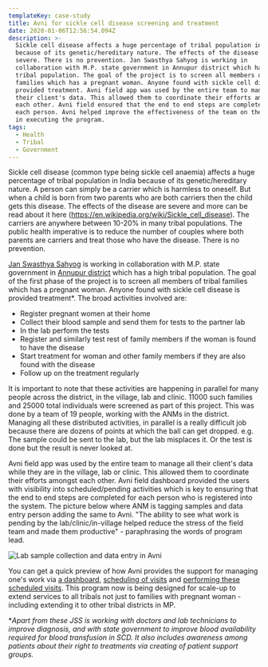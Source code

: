 ```yaml
---
templateKey: case-study
title: Avni for sickle cell disease screening and treatment
date: 2020-01-06T12:56:54.094Z
description: >-
  Sickle cell disease affects a huge percentage of tribal population in India
  because of its genetic/hereditary nature. The effects of the disease are
  severe. There is no prevention. Jan Swasthya Sahyog is working in
  collaboration with M.P. state government in Annupur district which has a high
  tribal population. The goal of the project is to screen all members of tribal
  families which has a pregnant woman. Anyone found with sickle cell disease is
  provided treatment. Avni field app was used by the entire team to manage all
  their client's data. This allowed them to coordinate their efforts amongst
  each other. Avni field ensured that the end to end steps are completed for
  each person. Avni helped improve the effectiveness of the team on the ground
  in executing the program.
tags:
  - Health
  - Tribal
  - Government
---
```

Sickle cell disease (common type being sickle cell anaemia) affects a huge percentage of tribal population in India because of its genetic/hereditary nature. A person can simply be a carrier which is harmless to oneself. But when a child is born from two parents who are both carriers then the child gets this disease. The effects of the disease are severe and more can be read about it here (https://en.wikipedia.org/wiki/Sickle_cell_disease). The carriers are anywhere between 10-20% in many tribal populations. The public health imperative is to reduce the number of couples where both parents are carriers and treat those who have the disease. There is no prevention.

[Jan Swasthya Sahyog](http://jssbilaspur.org/) is working in collaboration with M.P. state government in [Annupur district](https://en.wikipedia.org/wiki/Anuppur_district) which has a high tribal population. The goal of the first phase of the project is to screen all members of tribal families which has a pregnant woman. Anyone found with sickle cell disease is provided treatment*. The broad activities involved are:

* Register pregnant women at their home
* Collect their blood sample and send them for tests to the partner lab
* In the lab perform the tests
* Register and similarly test rest of family members if the woman is found to have the disease
* Start treatment for woman and other family members if they are also found with the disease
* Follow up on the treatment regularly

It is important to note that these activities are happening in parallel for many people across the district, in the village, lab and clinic. 11000 such families and 25000 total individuals were screened as part of this project. This was done by a team of 19 people, working with the ANMs in the district. Managing all these distributed activities, in parallel is a really difficult job because there are dozens of points at which the ball can get dropped. e.g. The sample could be sent to the lab, but the lab misplaces it. Or the test is done but the result is never looked at.

Avni field app was used by the entire team to manage all their client's data while they are in the village, lab or clinic. This allowed them to coordinate their efforts amongst each other. Avni field dashboard provided the users with visibility into scheduled/pending activities which is key to ensuring that the end to end steps are completed for each person who is registered into the system. The picture below where ANM is tagging samples and data entry person adding the same to Avni. "The ability to see what work is pending by the lab/clinic/in-village helped reduce the stress of the field team and made them productive" - paraphrasing the words of program lead.

![Lab sample collection and data entry in Avni](/img/jss-sickle-sample-collection.jpeg "Lab sample collection and data entry in Avni")

You can get a quick preview of how Avni provides the support for managing one's work via [a dashboard](/static/my-dashboard-c451a7d685b594c31242992322fa774a.gif), [scheduling of visits](/static/encounter-scheduling-1-9a09be849131e6a0618df65cd9a90a02.png) and [performing these scheduled visits](/static/encounter-scheduling-2-5dd0fa14255c3f893ad8284b52f88b60.png). This program now is being designed for scale-up to extend services to all tribals not just to families with pregnant woman - including extending it to other tribal districts in MP.

\*_Apart from these JSS is working with doctors and lab technicians to improve diagnosis, and with state government to improve blood availability required for blood transfusion in SCD. It also includes awareness among patients about their right to treatments via creating of patient support groups._
